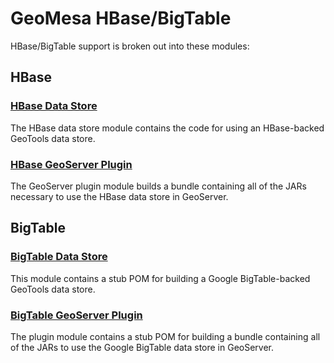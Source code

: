 # GeoMesa HBase/BigTable

HBase/BigTable support is broken out into these modules:

## HBase

### [HBase Data Store](geomesa-hbase-datastore)

The HBase data store module contains the code for using an HBase-backed GeoTools data store.

### [HBase GeoServer Plugin](../geomesa-gs-plugin/geomesa-hbase-gs-plugin)

The GeoServer plugin module builds a bundle containing all of the JARs necessary to use the
HBase data store in GeoServer.

## BigTable

### [BigTable Data Store](geomesa-bigtable-datastore)

This module contains a stub POM for building a Google BigTable-backed GeoTools
data store.

### [BigTable GeoServer Plugin](../geomesa-gs-plugin/geomesa-bigtable-gs-plugin)

The plugin module contains a stub POM for building a bundle containing
all of the JARs to use the Google BigTable data store in GeoServer.